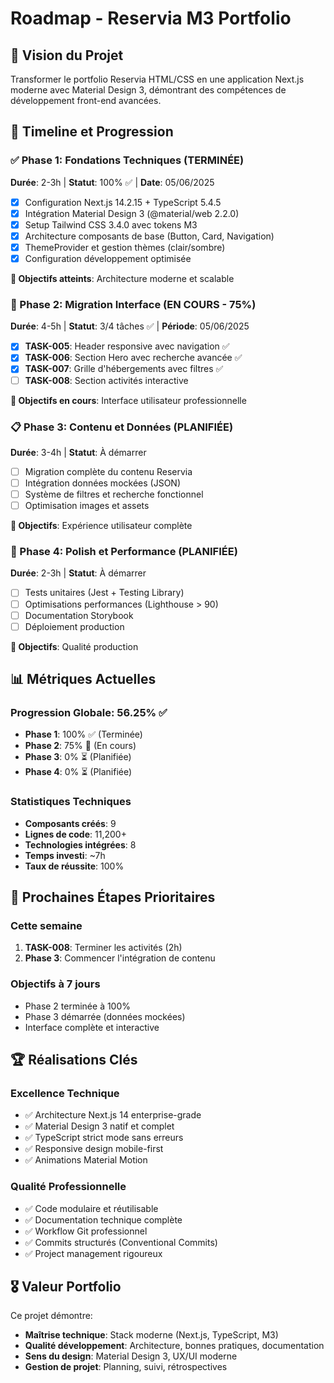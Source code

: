 # Roadmap - Reservia M3 Portfolio

## 🎯 Vision du Projet
Transformer le portfolio Reservia HTML/CSS en une application Next.js moderne avec Material Design 3, démontrant des compétences de développement front-end avancées.

## 📅 Timeline et Progression

### ✅ Phase 1: Fondations Techniques (TERMINÉE)
**Durée**: 2-3h | **Statut**: 100% ✅ | **Date**: 05/06/2025

- [x] Configuration Next.js 14.2.15 + TypeScript 5.4.5
- [x] Intégration Material Design 3 (@material/web 2.2.0)
- [x] Setup Tailwind CSS 3.4.0 avec tokens M3
- [x] Architecture composants de base (Button, Card, Navigation)
- [x] ThemeProvider et gestion thèmes (clair/sombre)
- [x] Configuration développement optimisée

**🎯 Objectifs atteints**: Architecture moderne et scalable

### 🚀 Phase 2: Migration Interface (EN COURS - 75%)
**Durée**: 4-5h | **Statut**: 3/4 tâches ✅ | **Période**: 05/06/2025

- [x] **TASK-005**: Header responsive avec navigation ✅
- [x] **TASK-006**: Section Hero avec recherche avancée ✅
- [x] **TASK-007**: Grille d'hébergements avec filtres ✅
- [ ] **TASK-008**: Section activités interactive

**🎯 Objectifs en cours**: Interface utilisateur professionnelle

### 📋 Phase 3: Contenu et Données (PLANIFIÉE)
**Durée**: 3-4h | **Statut**: À démarrer

- [ ] Migration complète du contenu Reservia
- [ ] Intégration données mockées (JSON)
- [ ] Système de filtres et recherche fonctionnel
- [ ] Optimisation images et assets

**🎯 Objectifs**: Expérience utilisateur complète

### 🎨 Phase 4: Polish et Performance (PLANIFIÉE)
**Durée**: 2-3h | **Statut**: À démarrer

- [ ] Tests unitaires (Jest + Testing Library)
- [ ] Optimisations performances (Lighthouse > 90)
- [ ] Documentation Storybook
- [ ] Déploiement production

**🎯 Objectifs**: Qualité production

## 📊 Métriques Actuelles

### Progression Globale: 56.25% ✅
- **Phase 1**: 100% ✅ (Terminée)
- **Phase 2**: 75% 🚧 (En cours)
- **Phase 3**: 0% ⏳ (Planifiée)
- **Phase 4**: 0% ⏳ (Planifiée)

### Statistiques Techniques
- **Composants créés**: 9
- **Lignes de code**: 11,200+
- **Technologies intégrées**: 8
- **Temps investi**: ~7h
- **Taux de réussite**: 100%

## 🎯 Prochaines Étapes Prioritaires

### Cette semaine
1. **TASK-008**: Terminer les activités (2h)
2. **Phase 3**: Commencer l'intégration de contenu

### Objectifs à 7 jours
- Phase 2 terminée à 100%
- Phase 3 démarrée (données mockées)
- Interface complète et interactive

## 🏆 Réalisations Clés

### Excellence Technique
- ✅ Architecture Next.js 14 enterprise-grade
- ✅ Material Design 3 natif et complet
- ✅ TypeScript strict mode sans erreurs
- ✅ Responsive design mobile-first
- ✅ Animations Material Motion

### Qualité Professionnelle
- ✅ Code modulaire et réutilisable
- ✅ Documentation technique complète
- ✅ Workflow Git professionnel
- ✅ Commits structurés (Conventional Commits)
- ✅ Project management rigoureux

## 🎖️ Valeur Portfolio
Ce projet démontre:
- **Maîtrise technique**: Stack moderne (Next.js, TypeScript, M3)
- **Qualité développement**: Architecture, bonnes pratiques, documentation
- **Sens du design**: Material Design 3, UX/UI moderne
- **Gestion de projet**: Planning, suivi, rétrospectives
